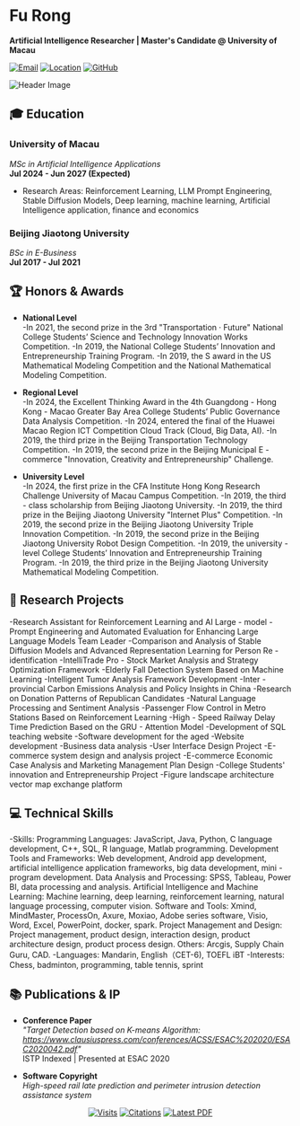 # Fu Rong

**Artificial Intelligence Researcher | Master's Candidate @ University of Macau**

[![Email](https://img.shields.io/badge/Email-fr18613362017@163.com-red?style=flat&logo=gmail)](mailto:mc466603@um.edu.mo)
[![Location](https://img.shields.io/badge/Location-Macau,%20China-blue?style=flat&logo=map)](https://www.google.com/maps/place/Macau)
[![GitHub](https://img.shields.io/badge/GitHub-Profile-brightgreen?style=flat&logo=github)](https://github.com/furonglegend)

![Header Image](images/header-bg.jpg)

## 🎓 Education

### ​**University of Macau**  
*MSc in Artificial Intelligence Applications*  
**Jul 2024 - Jun 2027 (Expected)**  
- Research Areas: Reinforcement Learning, LLM Prompt Engineering, Stable Diffusion Models, Deep learning, machine learning, Artificial Intelligence application, finance and economics

### ​**Beijing Jiaotong University**  
*BSc in E-Business*  
**Jul 2017 - Jul 2021**  


## 🏆 Honors & Awards

- ​**National Level**  
-In 2021, the second prize in the 3rd "Transportation · Future" National College Students’ Science and Technology Innovation Works Competition.
-In 2019, the National College Students’ Innovation and Entrepreneurship Training Program.
-In 2019, the S award in the US Mathematical Modeling Competition and the National Mathematical Modeling Competition.

- ​**Regional Level**  
-In 2024, the Excellent Thinking Award in the 4th Guangdong - Hong Kong - Macao Greater Bay Area College Students’ Public Governance Data Analysis
Competition.
-In 2024, entered the final of the Huawei Macao Region ICT Competition Cloud Track (Cloud, Big Data, AI).
-In 2019, the third prize in the Beijing Transportation Technology Competition.
-In 2019, the second prize in the Beijing Municipal E - commerce "Innovation, Creativity and Entrepreneurship" Challenge.

- ​**University Level**  
-In 2024, the first prize in the CFA Institute Hong Kong Research Challenge University of Macau Campus Competition.
-In 2019, the third - class scholarship from Beijing Jiaotong University.
-In 2019, the third prize in the Beijing Jiaotong University "Internet Plus" Competition.
-In 2019, the second prize in the Beijing Jiaotong University Triple Innovation Competition.
-In 2019, the second prize in the Beijing Jiaotong University Robot Design Competition.
-In 2019, the university - level College Students’ Innovation and Entrepreneurship Training Program.
-In 2019, the third prize in the Beijing Jiaotong University Mathematical Modeling Competition.

## 🔬 Research Projects
-Research Assistant for Reinforcement Learning and AI Large - model
-Prompt Engineering and Automated Evaluation for Enhancing Large Language Models Team Leader
-Comparison and Analysis of Stable Diffusion Models and Advanced Representation Learning for Person Re - identification
-IntelliTrade Pro - Stock Market Analysis and Strategy Optimization Framework
-Elderly Fall Detection System Based on Machine Learning
-Intelligent Tumor Analysis Framework Development
-Inter - provincial Carbon Emissions Analysis and Policy Insights in China
-Research on Donation Patterns of Republican Candidates
-Natural Language Processing and Sentiment Analysis
-Passenger Flow Control in Metro Stations Based on Reinforcement Learning
-High - Speed Railway Delay Time Prediction Based on the GRU - Attention Model
-Development of SQL teaching website
-Software development for the aged
-Website development
-Business data analysis
-User Interface Design Project
-E-commerce system design and analysis project
-E-commerce Economic Case Analysis and Marketing Management Plan Design
-College Students' innovation and Entrepreneurship Project
-Figure landscape architecture vector map exchange platform


## 💻 Technical Skills

-Skills: 
Programming Languages: JavaScript, Java, Python, C language development, C++, SQL, R language, Matlab programming. 
Development Tools and Frameworks: Web development, Android app development, artificial intelligence application frameworks, big data development, mini - program development.
Data Analysis and Processing: SPSS, Tableau, Power BI, data processing and analysis. 
Artificial Intelligence and Machine Learning: Machine learning, deep learning, reinforcement learning, natural language processing, computer vision.
Software and Tools: Xmind, MindMaster, ProcessOn, Axure, Moxiao, Adobe series software, Visio, Word, Excel, PowerPoint, docker, spark. Project Management and Design: Project management, product design, interaction design, product architecture design, product process design. Others: Arcgis, Supply Chain Guru, CAD.
-Languages: Mandarin, English（CET-6), TOEFL iBT
-Interests: Chess, badminton, programming, table tennis, sprint

## 📚 Publications & IP

- ​**Conference Paper**  
  *"Target Detection based on K-means Algorithm: https://www.clausiuspress.com/conferences/ACSS/ESAC%202020/ESAC2020042.pdf"*  
  ISTP Indexed | Presented at ESAC 2020

- ​**Software Copyright**  
  *High-speed rail late prediction and perimeter intrusion detection assistance system*  
  



<div align="center">
  
[![Visits](https://komarev.com/ghpvc/?username=yourusername&label=Profile%20Views&color=blue&style=flat)](https://github.com/yourusername)
[![Citations](https://img.shields.io/badge/Google_Scholar-25+-blue?logo=googlescholar)](https://scholar.google.com/citations?user=ABCD123)
[![Latest PDF](https://img.shields.io/badge/Download_CV-PDF-red?style=flat&logo=adobeacrobatreader)](files/cv.pdf)

</div>
